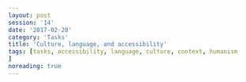 ```yaml
--- 
layout: post 
session: '14' 
date: '2017-02-28' 
category: 'Tasks' 
title: 'Culture, language, and accessibility' 
tags: [tasks, accessibility, language, culture, context, humanism			] 
noreading: true
--- 
```


<excerpt/>
